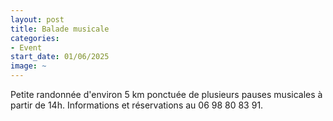 ```yaml
---
layout: post
title: Balade musicale
categories:
- Event
start_date: 01/06/2025
image: ~
---
```


Petite randonnée d'environ 5 km ponctuée de plusieurs pauses musicales à partir de 14h. Informations et réservations au 06 98 80 83 91.

